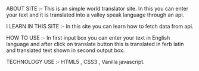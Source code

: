 ABOUT SITE :- This is an simple world translator site. In this you can enter your text and it is translated into a  valley speak language through an api.

I LEARN IN THIS SITE :- In this site you can learn how to fetch data from api.

HOW TO USE :- In first input box you can enter your text in English language and after click on translate button this is translated in ferb latin and translated text shown in second output box.

TECHNOLOGY USE :- HTML5 , CSS3 , Vanilla javascript.
